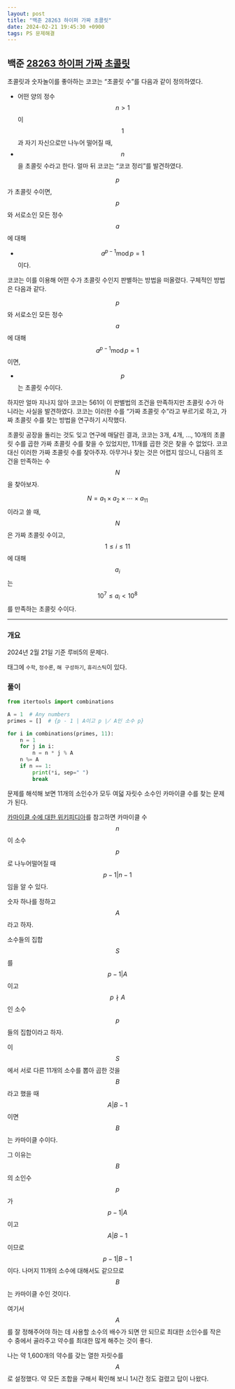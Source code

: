 ```yaml
---
layout: post
title: "백준 28263 하이퍼 가짜 초콜릿"
date: 2024-02-21 19:45:30 +0900
tags: PS 문제해결
---
```


## 백준 [28263 하이퍼 가짜 초콜릿](https://www.acmicpc.net/problem/28263)

초콜릿과 숫자놀이를 좋아하는 코코는 “초콜릿 수”를 다음과 같이 정의하였다.

-   어떤 양의 정수
    $$n>1$$이 $$1$$과 자기 자신으로만 나누어 떨어질 때,
-   $$n$$을 초콜릿 수라고 한다.
    얼마 뒤 코코는 “코코 정리”를 발견하였다.

$$p$$가 초콜릿 수이면, $$p$$와 서로소인 모든 정수 $$a$$에 대해

-   $$a^{p-1}\operatorname{mod} p=1$$이다.

코코는 이를 이용해 어떤 수가 초콜릿 수인지 판별하는 방법을 떠올렸다. 구체적인 방법은 다음과 같다.

$$p$$와 서로소인 모든 정수 $$a$$에 대해 $$a^{p-1}\operatorname{mod} p=1$$이면,

-   $$p$$는 초콜릿 수이다.

하지만 얼마 지나지 않아 코코는 561이 이 판별법의 조건을 만족하지만 초콜릿 수가 아니라는 사실을 발견하였다. 코코는 이러한 수를 “가짜 초콜릿 수”라고 부르기로 하고, 가짜 초콜릿 수를 찾는 방법을 연구하기 시작했다.

초콜릿 공장을 돌리는 것도 잊고 연구에 매달린 결과, 코코는 3개, 4개, ..., 10개의 초콜릿 수를 곱한 가짜 초콜릿 수를 찾을 수 있었지만, 11개를 곱한 것은 찾을 수 없었다. 코코 대신 이러한 가짜 초콜릿 수를 찾아주자. 아무거나 찾는 것은 어렵지 않으니, 다음의 조건을 만족하는 수 $$N$$을 찾아보자.

$$N=a_1\times a_2\times\cdots\times a_{11}$$이라고 쓸 때, $$N$$은 가짜 초콜릿 수이고, $$1\le i\le 11$$에 대해 $$a_i$$는 $$10^7\le a_i<10^8$$를 만족하는 초콜릿 수이다.

---

### 개요

2024년 2월 21일 기준 루비5의 문제다.

태그에 `수학`, `정수론`, `해 구성하기`, `휴리스틱`이 있다.

### 풀이

```python
from itertools import combinations

A = 1  # Any numbers
primes = []  # {p - 1 | A이고 p ∤ A인 소수 p}

for i in combinations(primes, 11):
    n = 1
    for j in i:
        n = n * j % A
    n %= A
    if n == 1:
        print(*i, sep=" ")
        break

```

>

문제를 해석해 보면 11개의 소인수가 모두 여덟 자릿수 소수인 카마이클 수를 찾는 문제가 된다.

[카마이클 수에 대한 위키피디아](https://en.wikipedia.org/wiki/Carmichael_number)를 참고하면 카마이클 수 $$n$$이 소수 $$p$$로 나누어떨어질 때 $$p-1\vert n-1$$임을 알 수 있다.

숫자 하나를 정하고 $$A$$라고 하자.

소수들의 집합 $$S$$를 $$p-1\vert A$$이고 $$p∤A$$인 소수 $$p$$들의 집합이라고 하자.

이 $$S$$에서 서로 다른 11개의 소수를 뽑아 곱한 것을 $$B$$라고 했을 때 $$A\vert B-1$$이면 $$B$$는 카마이클 수이다.

그 이유는 $$B$$의 소인수 $$p$$가 $$p-1\vert A$$이고 $$A\vert B-1$$이므로 $$p-1\vert B-1$$이다. 나머지 11개의 소수에 대해서도 같으므로 $$B$$는 카마이클 수인 것이다.

여기서 $$A$$를 잘 정해주어야 하는 데 사용할 소수의 배수가 되면 안 되므로 최대한 소인수를 작은 수 중에서 골라주고 약수를 최대한 많게 해주는 것이 좋다.

나는 약 1,600개의 약수를 갖는 열한 자릿수를 $$A$$로 설정했다. 약 모든 조합을 구해서 확인해 보니 1시간 정도 걸렸고 답이 나왔다.
